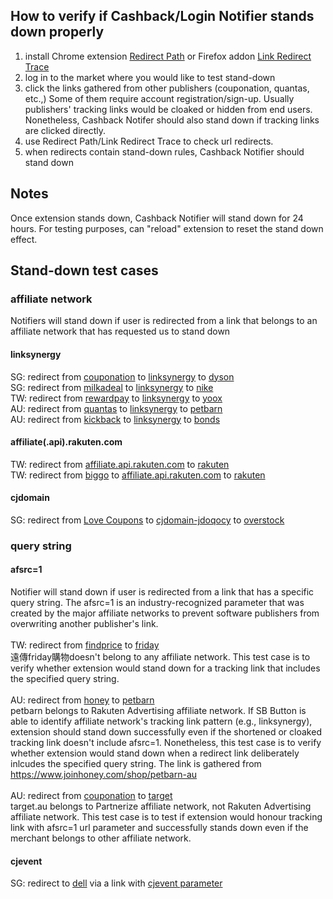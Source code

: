 ## How to verify if Cashback/Login Notifier stands down properly
1. install Chrome extension [Redirect Path](https://chrome.google.com/webstore/detail/redirect-path/aomidfkchockcldhbkggjokdkkebmdll?hl=en) or Firefox addon [Link Redirect Trace](https://addons.mozilla.org/en-US/firefox/addon/link-redirect-trace-addon/) 
2. log in to the market where you would like to test stand-down 
3. click the links gathered from other publishers (couponation, quantas, etc.,) Some of them require account registration/sign-up. Usually publishers' tracking links would be cloaked or hidden from end users. Nonetheless, Cashback Notifer should also stand down if tracking links are clicked directly.  
4. use Redirect Path/Link Redirect Trace to check url redirects. 
5. when redirects contain stand-down rules, Cashback Notifier should stand down

## Notes
Once extension stands down, Cashback Notifier will stand down for 24 hours. For testing purposes, can "reload" extension to reset the stand down effect.

## Stand-down test cases


### affiliate network
Notifiers will stand down if user is redirected from a link that belongs to an affiliate network that has requested us to stand down
#### linksynergy 
SG: redirect from [couponation](https://www.cuponation.com.sg/api/seo/redirect?cid=be18fa962bb4793b33a42c970afdca7b&url=dyson-coupon) to [linksynergy](https://click.linksynergy.com/deeplink?id=xGCTEDxXvh0&mid=47231&u1=A2ASUBID&murl=https%3A%2F%2Fwww.dyson.com.sg%2F?utm_content=cuponation) to [dyson](https://www.dyson.com.sg/)
<br>
SG: redirect from [milkadeal](https://www.milkadeal.sg/stores/shop/48) to [linksynergy](https://click.linksynergy.com/deeplink?id=KtlS/wRigh4&mid=41134&u1=MDDTSG15982&murl=https%3A%2F%2Fwww.nike.com%2Fsg%2Fen_gb%2F) to [nike](https://www.nike.com/sg/)
<br>
TW: redirect from [rewardpay](https://tk.rewardpay.com/?M=129078&U=39150&UT=1&AID=2&APID=1&AC=RP) to [linksynergy](https://click.linksynergy.com/deeplink?id=pITOEqOhvpQ&mid=40584&u1=220809176f4427441e9547&subid=1260439&murl=https%3A%2F%2Fwww.yoox.com%2Ftw%2Fwomen) to [yoox](https://www.yoox.com/tw)
<br>
AU: redirect from [quantas](https://shopping.qantas.com/shop?id=petbarn) to [linksynergy](https://click.linksynergy.com/fs-bin/click?id=/yGfdSU4Hew&offerid=502078.5&type=3&subid=0&u1=t625284142m) to [petbarn](https://www.petbarn.com.au/)
<br>
AU: redirect from [kickback](https://kickback.com.au/conversion/merchants/bonds/redirect/) to [linksynergy](https://click.linksynergy.com/deeplink?id=Yi8K9xa1WDE&mid=38921&murl=https%3A%2F%2Fwww.bonds.com.au%2F&u1=5893b28d-b447-4833-ad67-caea7942998b) to [bonds](https://www.bonds.com.au/)
<br>

#### affiliate(.api).rakuten.com
TW: redirect from [affiliate.api.rakuten.com](https://affiliate.api.rakuten.com.tw/redirect?nw=tw&site=afl&ar=1a0d8dccecb7dbb3e661d9ea76b24b5b3cc271130acbc8f83d8fecbdc9eefc6a9951df4322d2499b&pr=63b55d598d8c4861&ap=pr%3D63b55d598d8c4861&e=1&url=https%3A%2F%2Fwww.rakuten.com.tw%2Fshop%2Ffamily2%2Fproduct%2Fbncqwo57x%2F%3Fgid%3Da3748643a8bed24ab8750649a573e1dc%26scid%3Drafp-i001_%26) to [rakuten](https://www.rakuten.com.tw/)
<br>
TW: redirect from [biggo](https://biggo.com.tw/r/?i=tw_pmall_rakuten&id=biggo&purl=https%3A%2F%2Fwww.rakuten.com.tw&lb=index_storepage) to [affiliate.api.rakuten.com](https://affiliate.api.rakuten.com.tw/redirect?nw=tw&site=afl&ar=93cc11a5693c26fa8bc7c54f01b8f9e3b601e7027df43efb93000e3163fa586b1e4de7702a475dff&pr=420457e88ecc9146&ap=pr%3D420457e88ecc9146&e=1&url=https%3A%2F%2Fwww.rakuten.com.tw%3Fscid%3Drafp-b118%26utm_source%3Dbiggo%26utm_medium%3Drafp-b118%26utm_campaign%3Dnormal%26gid%3Dbiggo) to [rakuten](https://www.rakuten.com.tw/)
<br>
#### cjdomain
SG: redirect from [Love Coupons](https://www.lovecoupons.com.sg/overstockcom) to [cjdomain-jdoqocy](https://www.jdoqocy.com/click-100001035-11557584?url=https%3A%2F%2Fwww.overstock.com%2F&sid=LCSG_B7500_S3_D1_CID36287402
) to [overstock](https://www.overstock.com/)

### query string
#### afsrc=1
Notifier will stand down if user is redirected from a link that has a specific query string. The afsrc=1 is an industry-recognized parameter that was created by the major affiliate networks to prevent software publishers from overwriting another publisher's link.
<br>
<br>
TW: redirect from [findprice](https://www.findprice.com.tw/go/gybqjb4i/?s=0&t=1&afsrc=1) to [friday](https://shopping.friday.tw/)
<br>
遠傳friday購物doesn't belong to any affiliate network. This test case is to verify whether extension would stand down for a tracking link that includes the specified query string.
<br>
<br>
AU: redirect from [honey](https://o.honey.io/store/89864159313478712/offer_claim?afsrc=1&src=honey-web¶m0=8703342671131122374&af0=1662446734556&af8=StoreFrontPageV3) to [petbarn](https://www.petbarn.com.au/)
<br>
petbarn belongs to Rakuten Advertising affiliate network. If SB Button is able to identify affiliate network's tracking link pattern (e.g., linksynergy), extension should stand down successfully even if the shortened or cloaked tracking link doesn't include afsrc=1. Nonetheless, this test case is to verify whether extension would stand down when a redirect link deliberately inlcudes the specified query string. The link is gathered from https://www.joinhoney.com/shop/petbarn-au
<br>
<br>
AU: redirect from [couponation](https://www.cuponation.com.au/api/seo/redirect?cid=86cf42151e0a90832203bad4da33fd6d&url=target-coupons&afsrc=1) to [target](https://www.target.com.au/)
<br>
target.au belongs to Partnerize affiliate network, not Rakuten Advertising affiliate network. This test case is to test if extension would honour tracking link with afsrc=1 url parameter and successfully stands down even if the merchant belongs to other affiliate network.
#### cjevent
SG: redirect to [dell](https://www.dell.com/en-sg) via a link with [cjevent parameter](https://www.dell.com/en-sg?cjevent=b51af5a43e0511ed8179e6e60a180512&dgc=CJ&publisherid=4622663&publisher=&cjdata=MXxOfDB8WXww&gacd=9654672-23751073-5750457-267343041-128522248&dgc=af&dclid=CKbSiJvss_oCFftfDwIdiQYJyw) 
<br>

